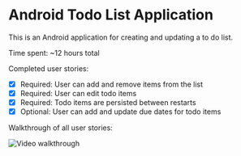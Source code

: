 # Android Todo List Application

This is an Android application for creating and updating a to do list.

Time spent: ~12 hours total

Completed user stories:

 * [x] Required: User can add and remove items from the list
 * [x] Required: User can edit todo items
 * [x] Required: Todo items are persisted between restarts
 * [x] Optional: User can add and update due dates for todo items

Walkthrough of all user stories:

![Video walkthrough](http://i.imgur.com/pbCqSmp.gif)
